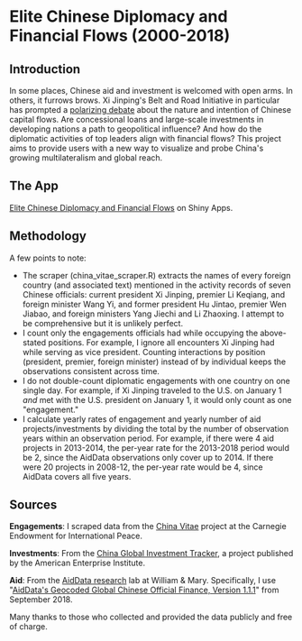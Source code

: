 # Elite Chinese Diplomacy and Financial Flows (2000-2018)

## Introduction

In some places, Chinese aid and investment is welcomed with open arms. In others, it furrows brows. Xi Jinping's Belt and Road Initiative in particular has prompted a [polarizing debate](http://explore.tandfonline.com/page/pgas/1b1r) about the nature and intention of Chinese capital flows. Are concessional loans and large-scale investments in developing nations a path to geopolitical influence? And how do the diplomatic activities of top leaders align with financial flows? This project aims to provide users with a new way to visualize and probe China's growing multilateralism and global reach.

## The App

[Elite Chinese Diplomacy and Financial Flows](https://gbwalker.shinyapps.io/chinese-diplomacy-and-financing/) on Shiny Apps.

## Methodology

A few points to note:

* The scraper (china_vitae_scraper.R) extracts the names of every foreign country (and associated text) mentioned in the activity records of seven Chinese officials: current president Xi Jinping, premier Li Keqiang, and foreign minister Wang Yi, and former president Hu Jintao, premier Wen Jiabao, and foreign ministers Yang Jiechi and Li Zhaoxing. I attempt to be comprehensive but it is unlikely perfect. 
* I count only the engagements officials had while occupying the above-stated positions. For example, I ignore all encounters Xi Jinping had while serving as vice president. Counting interactions by position (president, premier, foreign minister) instead of by individual keeps the observations consistent across time.
* I do not double-count diplomatic engagements with one country on one single day. For example, if Xi Jinping traveled to the U.S. on January 1 *and* met with the U.S. president on January 1, it would only count as one "engagement."
* I calculate yearly rates of engagement and yearly number of aid projects/investments by dividing the total by the number of observation years within an observation period. For example, if there were 4 aid projects in 2013-2014, the per-year rate for the 2013-2018 period would be 2, since the AidData observations only cover up to 2014. If there were 20 projects in 2008-12, the per-year rate would be 4, since AidData covers all five years.

## Sources

**Engagements**: I scraped data from the [China Vitae](http://www.chinavitae.com/) project at
the Carnegie Endowment for International Peace.

**Investments**: From the [China Global Investment Tracker](http://www.aei.org/china-global-investment-tracker/), a project
published by the American Enterprise Institute.

**Aid**: From the [AidData research](https://www.aiddata.org/china) lab at William & Mary. Specifically, I use 
"[AidData's Geocoded Global Chinese Official Finance, Version 1.1.1](https://www.aiddata.org/data/geocoded-chinese-global-official-finance-dataset)"
from September 2018.

Many thanks to those who collected and provided the data publicly and free of charge.

